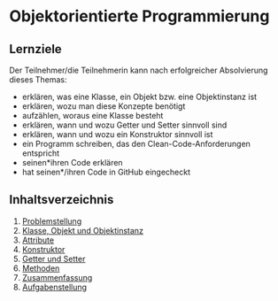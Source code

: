 # Objektorientierte Programmierung

## Lernziele
Der Teilnehmer/die Teilnehmerin kann nach erfolgreicher Absolvierung dieses Themas:
- erklären, was eine Klasse, ein Objekt bzw. eine Objektinstanz ist
- erklären, wozu man diese Konzepte benötigt
- aufzählen, woraus eine Klasse besteht
- erklären, wann und wozu Getter und Setter sinnvoll sind
- erklären, wann und wozu ein Konstruktor sinnvoll ist
- ein Programm schreiben, das den Clean-Code-Anforderungen entspricht
- seinen*ihren Code erklären
- hat seinen*/ihren Code in GitHub eingecheckt

## Inhaltsverzeichnis

1. [Problemstellung](01-problemstellung.md)
1. [Klasse, Objekt und Objektinstanz](02-klasse-objekt-instanz.md)
1. [Attribute](03-attribute.md)
1. [Konstruktor](04-konstruktoren.md)
1. [Getter und Setter](05-getter-setter.md)
1. [Methoden](06-methoden.md)
1. [Zusammenfassung](07-zusammenfassung.md)
1. [Aufgabenstellung](XX-aufgabenstellung.md)

